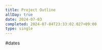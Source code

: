 ```yaml
---
title: Project Outline
allDay: true
date: 2024-07-03
completed: 2024-07-04T23:33:02.027+09:00
type: single
---
```

#dates 
